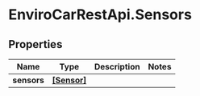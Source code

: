 # EnviroCarRestApi.Sensors

## Properties
Name | Type | Description | Notes
------------ | ------------- | ------------- | -------------
**sensors** | [**[Sensor]**](Sensor.md) |  | 
